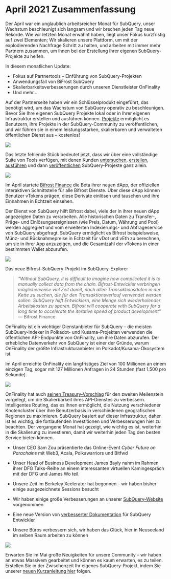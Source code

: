 # April 2021 Zusammenfassung

Der April war ein unglaublich arbeitsreicher Monat für SubQuery, unser Wachstum beschleunigt sich langsam und wir brechen jeden Tag neue Rekorde. Wie wir letzten Monat erwähnt haben, liegt unser Fokus kurzfristig auf zwei Elementen; Wir skalieren unsere Plattform, um mit der explodierenden Nachfrage Schritt zu halten, und arbeiten mit immer mehr Partnern zusammen, um ihnen bei der Erstellung ihrer eigenen SubQuery-Projekte zu helfen.

In diesem monatlichen Update:

- Fokus auf Partnertools – Einführung von SubQuery-Projekten
- Anwendungsfall von BiFrost SubQuery
- Skalierbarkeitsverbesserungen durch unseren Dienstleister OnFinality
- Und mehr…

Auf der Partnerseite haben wir ein Schlüsselprodukt eingeführt, das benötigt wird, um das Wachstum von SubQuery operativ zu beschleunigen. Bevor Sie Ihre eigenen SubQuery Projekte lokal oder in Ihrer eigenen Infrastruktur erstellen und ausführen können. [Projekte](https://project.subquery.network/) ermöglicht es Benutzern, ihre Projekte in der SubQuery-Community zu veröffentlichen, und wir führen sie in einem leistungsstarken, skalierbaren und verwalteten öffentlichen Dienst aus – kostenlos!

![](https://miro.medium.com/max/1400/0*zZkmiEq5g2BbAxfl)

Das letzte fehlende Stück bedeutet jetzt, dass wir über eine vollständige Suite von Tools verfügen, mit denen Kunden [untersuchen](https://explorer.subquery.network/), [erstellen](https://doc.subquery.network/quickstart.html), [ ausführen](https://doc.subquery.network/run/indexing_query.html) und dann [veröffentlichen](https://doc.subquery.network/publish/publish.html#benefits) SubQuery-Projekte ganz allein.

![](https://miro.medium.com/max/1400/0*pDQgyo3phe2ZcMml)

Im April startete [Bifrost Finance](https://bifrost.finance/) die Beta ihrer neuen dApp, der offiziellen interaktiven Schnittstelle für alle Bifrost Dienste. Über diese dApp können Benutzer vTokens prägen, diese Derivate einlösen und tauschen und ihre Einnahmen in Echtzeit einsehen.

Der Dienst von SubQuery hilft Bifrost dabei, viele der in ihrer neuen dApp angezeigten Daten zu verarbeiten. Alle historischen Daten zu Transfer-, Präge- und Einlösungsereignissen (wie Preis, Datum, Währung und Pool) werden aggregiert und vom erweiterten Indexierungs- und Abfrageservice von SubQuery abgefragt. SubQuery ermöglicht es Bifrost beispielsweise, Münz- und Rücknahmepreise in Echtzeit für vDot und vEth zu berechnen, um sie in ihrer App anzuzeigen, und die Gesamtzahl der vTokens in einer bestimmten Wallet abzurufen.

![](https://miro.medium.com/max/1400/0*heWoX8Kw1nm1iYd9)

Das neue Bifrost-SubQuery-Projekt im SubQuery-Explorer

> _"Without SubQuery, it is difficult to imagine how complicated it is to manually collect data from the chain. Bifrost-Entwickler verbringen möglicherweise viel Zeit damit, nach allen Transaktionsdaten in der Kette zu suchen, die für den Transaktionsverlauf verwendet werden sollen. SubQuery hilft Entwicklern, eine Menge sich wiederholender Arbeitskosten zu sparen. Bifrost will cooperate with SubQuery for a long time to accelerate the iterative speed of product development"_ — Bifrost Finance

OnFinality ist ein wichtiger Dienstanbieter für SubQuery – die meisten SubQuery-Indexer in Polkadot- und Kusama-Projekten verwenden die öffentlichen API-Endpunkte von OnFinality, um ihre Daten abzurufen. Der erhebliche Datenverkehr von SubQuery ist einer der Gründe, warum OnFinality der größte Infrastrukturanbieter im Polkadot/Kusama-Ökosystem ist.

Im April erreichte OnFinality ein langfristiges Ziel von 100 Millionen an einem einzigen Tag, sogar mit 127 Millionen Anfragen in 24 Stunden (fast 1.500 pro Sekunde).

![](https://miro.medium.com/max/1400/0*FLq4vXluI9CTiBQ8)

OnFinality hat auch [seinen Treasury-Vorschlag](https://kusama.polkassembly.io/treasury/72) für den zweiten Meilenstein vorgelegt, um die Skalierbarkeit ihres API-Dienstes zu verbessern. Intelligentes Routing, das es ihnen ermöglicht, die Nutzung verschiedener Knotencluster über ihre Benutzerbasis in verschiedenen geografischen Regionen zu maximieren. SubQuery basiert auf dieser Infrastruktur, daher ist es wichtig, die fortlaufenden Investitionen und Verbesserungen hier zu beachten. Der vergangene Monat hat gezeigt, wie wichtig es ist, weiterhin in die Skalierung zu investieren, damit wir weiterhin jeden Tag den besten Service bieten können.

- Unser CEO Sam Zou präsentierte das Online-Event _Cyber Future on Parachains_ mit Web3, Acala, Polkawarriors und Bitfwd

- Unser Head of Business Development James Bayly nahm im Rahmen ihrer DFG Talks-Reihe an einem interessanten virtuellen Kamingespräch mit der DFG und James Wo teil.

- Unsere Zeit im Berkeley Xcelerator hat begonnen – wir haben bisher einige ausgezeichnete Sessions besucht
- Wir haben einige große Verbesserungen an unserer [SubQuery-Website](https://subquery.network/) vorgenommen
- Eine neue Version von [verbesserter Dokumentation](https://doc.subquery.network/) für SubQuery Entwickler
- Unsere Büros verbessern sich, wir haben das Glück, hier in Neuseeland im selben Raum arbeiten zu können

![](https://miro.medium.com/max/1400/0*cOsJ2TLa4yqpY0Ig)

Erwarten Sie im Mai große Neuigkeiten für unsere Community – wir haben an etwas Massivem gearbeitet und können es kaum erwarten, es zu teilen. Erstellen Sie in der Zwischenzeit Ihr eigenes SubQuery-Projekt, indem Sie unserer [neuen Kurzanleitung hier](https://doc.subquery.network/quickstart.html) folgen.
